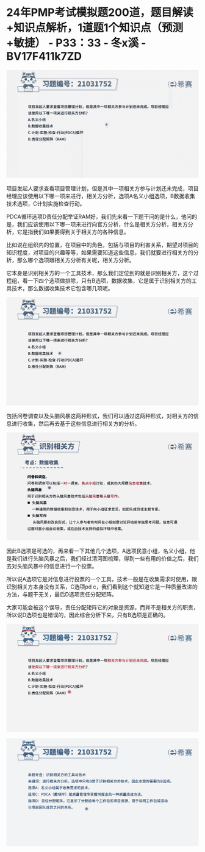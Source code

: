 # 24年PMP考试模拟题200道，题目解读+知识点解析，1道题1个知识点（预测+敏捷） - P33：33 - 冬x溪 - BV17F411k7ZD

![](img/cc6dba99179ea3ff083dd1f5a9819dfc_0.png)

项目发起人要求查看项目管理计划，但是其中一项相关方参与计划还未完成，项目经理应该使用以下哪一项来进行，相关方分析，选项A名义小组选项，B数据收集技术选项，C计划实施检查行动。

PDCA循环选项D责任分配举证RAM好，我们先来看一下题干问的是什么，他问的是，我们应该使用以下哪一项来进行向官方分析，什么是相关方分析，相关方分析，它是指我们如果要得到关于相关方的各种信息。

比如说在组织内的位置，在项目中的角色，包括与项目的利害关系，期望对项目的知识程度，对项目的兴趣等等，如果需要知道这些信息，我们就要进行相关方的分析，那么哪个选项跟相关方分析有关呢，相关方分析。

它本身是识别相关方的一个工具技术，那么我们定位到的就是识别相关方，这个过程组，看一下四个选项做排除，只有B选项，数据收集，它是属于识别相关方的工具技术，那么数据收集技术它包含哪几项呢。



![](img/cc6dba99179ea3ff083dd1f5a9819dfc_2.png)

包括问卷调查以及头脑风暴这两种形式，我们可以通过这两种形式，对相关方的信息进行收集，然后再去基于这些信息进行相关方的分析。



![](img/cc6dba99179ea3ff083dd1f5a9819dfc_4.png)

因此B选项是可选的，再来看一下其他几个选项，A选项民意小组，名义小组，他是我们进行头脑风暴之后，我们经过清河图梳理，得到一些有用的价值之后，我们去对头脑风暴中的信息进行一个投票。

所以说A选项它是对信息进行投票的一个工具，技术一般是在收集需求时使用，跟识别相关方本身没有关系，C选项pd c，我们看到这个就知道它是一种质量改进的方法，与题干无关，最后D选项责任分配矩阵。

大家可能会被这个误导，责任分配矩阵它的对象是资源，而并不是相关方的职责，所以说D选项也是错误的，因此综合分析下来，只有B选项是正确的。



![](img/cc6dba99179ea3ff083dd1f5a9819dfc_6.png)

![](img/cc6dba99179ea3ff083dd1f5a9819dfc_7.png)